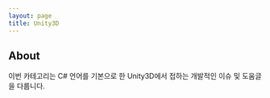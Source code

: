 ```yaml
---
layout: page
title: Unity3D
---
```

## About
이번 카테고리는 C# 언어를 기본으로 한 Unity3D에서 접하는 개발적인 이슈 및 도움글을 다룹니다.


